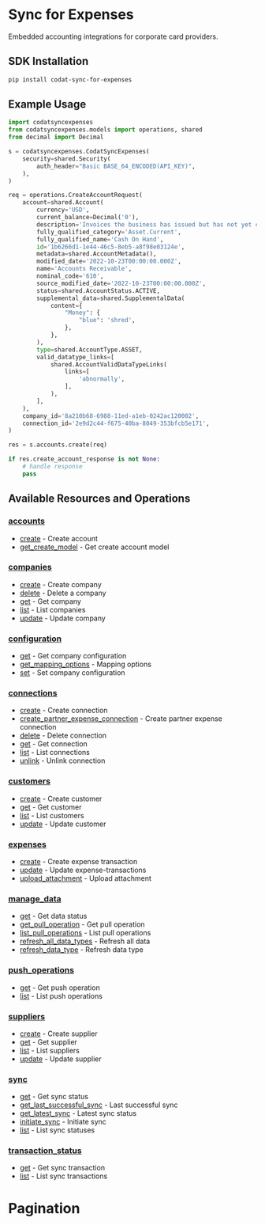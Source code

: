 # Sync for Expenses

<!-- Start Codat Library Description -->
﻿Embedded accounting integrations for corporate card providers.
<!-- End Codat Library Description -->

<!-- Start SDK Installation -->
## SDK Installation

```bash
pip install codat-sync-for-expenses
```
<!-- End SDK Installation -->

## Example Usage
<!-- Start SDK Example Usage -->
```python
import codatsyncexpenses
from codatsyncexpenses.models import operations, shared
from decimal import Decimal

s = codatsyncexpenses.CodatSyncExpenses(
    security=shared.Security(
        auth_header="Basic BASE_64_ENCODED(API_KEY)",
    ),
)

req = operations.CreateAccountRequest(
    account=shared.Account(
        currency='USD',
        current_balance=Decimal('0'),
        description='Invoices the business has issued but has not yet collected payment on.',
        fully_qualified_category='Asset.Current',
        fully_qualified_name='Cash On Hand',
        id='1b6266d1-1e44-46c5-8eb5-a8f98e03124e',
        metadata=shared.AccountMetadata(),
        modified_date='2022-10-23T00:00:00.000Z',
        name='Accounts Receivable',
        nominal_code='610',
        source_modified_date='2022-10-23T00:00:00.000Z',
        status=shared.AccountStatus.ACTIVE,
        supplemental_data=shared.SupplementalData(
            content={
                "Money": {
                    "blue": 'shred',
                },
            },
        ),
        type=shared.AccountType.ASSET,
        valid_datatype_links=[
            shared.AccountValidDataTypeLinks(
                links=[
                    'abnormally',
                ],
            ),
        ],
    ),
    company_id='8a210b68-6988-11ed-a1eb-0242ac120002',
    connection_id='2e9d2c44-f675-40ba-8049-353bfcb5e171',
)

res = s.accounts.create(req)

if res.create_account_response is not None:
    # handle response
    pass
```
<!-- End SDK Example Usage -->

<!-- Start SDK Available Operations -->
## Available Resources and Operations


### [accounts](docs/sdks/accounts/README.md)

* [create](docs/sdks/accounts/README.md#create) - Create account
* [get_create_model](docs/sdks/accounts/README.md#get_create_model) - Get create account model

### [companies](docs/sdks/companies/README.md)

* [create](docs/sdks/companies/README.md#create) - Create company
* [delete](docs/sdks/companies/README.md#delete) - Delete a company
* [get](docs/sdks/companies/README.md#get) - Get company
* [list](docs/sdks/companies/README.md#list) - List companies
* [update](docs/sdks/companies/README.md#update) - Update company

### [configuration](docs/sdks/configuration/README.md)

* [get](docs/sdks/configuration/README.md#get) - Get company configuration
* [get_mapping_options](docs/sdks/configuration/README.md#get_mapping_options) - Mapping options
* [set](docs/sdks/configuration/README.md#set) - Set company configuration

### [connections](docs/sdks/connections/README.md)

* [create](docs/sdks/connections/README.md#create) - Create connection
* [create_partner_expense_connection](docs/sdks/connections/README.md#create_partner_expense_connection) - Create partner expense connection
* [delete](docs/sdks/connections/README.md#delete) - Delete connection
* [get](docs/sdks/connections/README.md#get) - Get connection
* [list](docs/sdks/connections/README.md#list) - List connections
* [unlink](docs/sdks/connections/README.md#unlink) - Unlink connection

### [customers](docs/sdks/customers/README.md)

* [create](docs/sdks/customers/README.md#create) - Create customer
* [get](docs/sdks/customers/README.md#get) - Get customer
* [list](docs/sdks/customers/README.md#list) - List customers
* [update](docs/sdks/customers/README.md#update) - Update customer

### [expenses](docs/sdks/expenses/README.md)

* [create](docs/sdks/expenses/README.md#create) - Create expense transaction
* [update](docs/sdks/expenses/README.md#update) - Update expense-transactions
* [upload_attachment](docs/sdks/expenses/README.md#upload_attachment) - Upload attachment

### [manage_data](docs/sdks/managedata/README.md)

* [get](docs/sdks/managedata/README.md#get) - Get data status
* [get_pull_operation](docs/sdks/managedata/README.md#get_pull_operation) - Get pull operation
* [list_pull_operations](docs/sdks/managedata/README.md#list_pull_operations) - List pull operations
* [refresh_all_data_types](docs/sdks/managedata/README.md#refresh_all_data_types) - Refresh all data
* [refresh_data_type](docs/sdks/managedata/README.md#refresh_data_type) - Refresh data type

### [push_operations](docs/sdks/pushoperations/README.md)

* [get](docs/sdks/pushoperations/README.md#get) - Get push operation
* [list](docs/sdks/pushoperations/README.md#list) - List push operations

### [suppliers](docs/sdks/suppliers/README.md)

* [create](docs/sdks/suppliers/README.md#create) - Create supplier
* [get](docs/sdks/suppliers/README.md#get) - Get supplier
* [list](docs/sdks/suppliers/README.md#list) - List suppliers
* [update](docs/sdks/suppliers/README.md#update) - Update supplier

### [sync](docs/sdks/sync/README.md)

* [get](docs/sdks/sync/README.md#get) - Get sync status
* [get_last_successful_sync](docs/sdks/sync/README.md#get_last_successful_sync) - Last successful sync
* [get_latest_sync](docs/sdks/sync/README.md#get_latest_sync) - Latest sync status
* [initiate_sync](docs/sdks/sync/README.md#initiate_sync) - Initiate sync
* [list](docs/sdks/sync/README.md#list) - List sync statuses

### [transaction_status](docs/sdks/transactionstatus/README.md)

* [get](docs/sdks/transactionstatus/README.md#get) - Get sync transaction
* [list](docs/sdks/transactionstatus/README.md#list) - List sync transactions
<!-- End SDK Available Operations -->

<!-- Start Dev Containers -->

<!-- End Dev Containers -->



<!-- Start Pagination -->
# Pagination